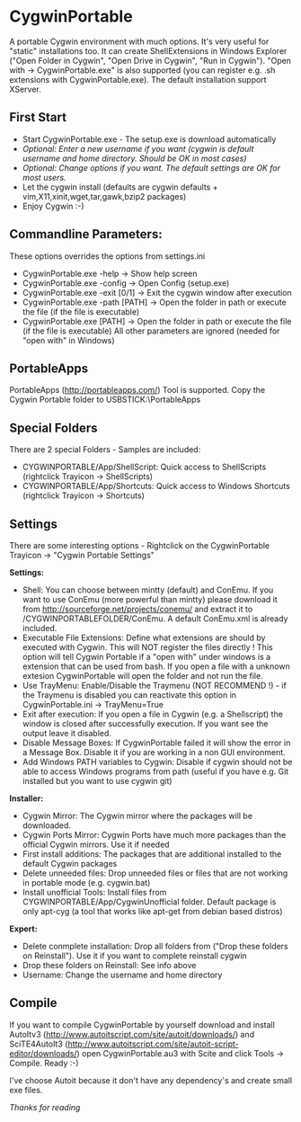 CygwinPortable
==============

A portable Cygwin environment with much options. It's very useful for "static" installations too. It can create ShellExtensions in Windows Explorer ("Open Folder in Cygwin", "Open Drive in Cygwin", "Run in Cygwin"). "Open with -> CygwinPortable.exe" is also supported (you can register e.g. .sh extensions with CygwinPortable.exe). The default installation support XServer.

First Start
-----
 - Start CygwinPortable.exe - The setup.exe is download automatically
 - *Optional: Enter a new username if you want (cygwin is default username and home directory. Should be OK in most cases)*
 - *Optional: Change options if you want. The default settings are OK for most users.* 
 - Let the cygwin install (defaults are cygwin defaults + vim,X11,xinit,wget,tar,gawk,bzip2 packages)
 - Enjoy Cygwin :-)

Commandline Parameters:
-----
These options overrides the options from settings.ini

 - CygwinPortable.exe -help		-> Show help screen 
 - CygwinPortable.exe -config 		-> Open Config (setup.exe) 
 - CygwinPortable.exe -exit [0/1]	-> Exit the cygwin window after execution 
 - CygwinPortable.exe -path [PATH] -> Open the folder in path or execute the file (if the file is executable)  
 - CygwinPortable.exe [PATH] 		-> Open the folder in path or execute the file (if the file is executable) All other parameters are ignored (needed for "open with" in Windows)

PortableApps
-----
PortableApps (http://portableapps.com/) Tool is supported. Copy the Cygwin Portable folder to USBSTICK:\PortableApps

Special Folders
-----
There are 2 special Folders - Samples are included: 

- CYGWINPORTABLE/App/ShellScript: Quick access to ShellScripts (rightclick Trayicon -> ShellScripts)
- CYGWINPORTABLE/App/Shortcuts: Quick access to Windows Shortcuts (rightclick Trayicon -> Shortcuts)

Settings
-----

There are some interesting options - Rightclick on the CygwinPortable Trayicon -> "Cygwin Portable Settings"

**Settings:**

 - Shell: You can choose between mintty (default) and ConEmu. If you want to use ConEmu (more powerful than mintty) please download it from http://sourceforge.net/projects/conemu/ and extract it to /CYGWINPORTABLEFOLDER/ConEmu. A default ConEmu.xml is already included.
 - Executable File Extensions: Define what extensions are should by executed with Cygwin. This will NOT register the files directly ! This option will tell Cygwin Portable if a "open with" under windows is a extension that can be used from bash. If you open a file with a unknown extesion CygwinPortable will open the folder and not run the file.
 - Use TrayMenu: Enable/Disable the Traymenu (NOT RECOMMEND !) - if the Traymenu is disabled you can reactivate this option in CygwinPortable.ini -> TrayMenu=True
 - Exit after execution: If you open a file in Cygwin (e.g. a Shellscript) the window is closed after successfully execution. If you want see the output leave it disabled.
 - Disable Message Boxes: If CygwinPortable failed it will show the error in a Message Box. Disable it if you are working in a non GUI environment.
 - Add Windows PATH variables to Cygwin: Disable if cygwin should not be able to access Windows programs from path (useful if you have e.g. Git installed but you want to use cygwin git)

**Installer:**

- Cygwin Mirror: The Cygwin mirror where the packages will be downloaded.
- Cygwin Ports Mirror: Cygwin Ports have much more packages than the official Cygwin mirrors. Use it if needed
- First install additions: The packages that are additional installed to the default Cygwin packages
- Delete unneeded files: Drop unneeded files  or files that are not working in portable mode (e.g. cygwin.bat)
- Install unofficial Tools: Install files from CYGWINPORTABLE/App/CygwinUnofficial folder. Default package is only apt-cyg (a tool that works like apt-get from debian based distros)

**Expert:**

- Delete conmplete installation: Drop all folders from ("Drop these folders on Reinstall"). Use it if you want to complete reinstall cygwin
- Drop these folders on Reinstall: See info above
- Username: Change the username and home directory 

Compile
-----

If you want to compile CygwinPortable by yourself download and install AutoItv3 (http://www.autoitscript.com/site/autoit/downloads/) and SciTE4AutoIt3 (http://www.autoitscript.com/site/autoit-script-editor/downloads/)
open CygwinPortable.au3 with Scite and click Tools -> Compile. Ready :-)

I've choose Autoit because it don't have any dependency's and create small exe files.

*Thanks for reading*